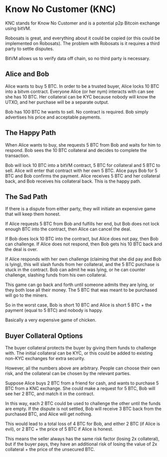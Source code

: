 # Know No Customer (KNC)
KNC stands for Know No Customer and is a potential p2p Bitcoin exchange using bitVM.

Robosats is great, and everything about it could be copied (or this could be implemented on Robosats). The problem with Robosats is it requires a third party to settle disputes.

BitVM allows us to verify data off chain, so no third party is necessary.

## Alice and Bob 

Alice wants to buy 5 BTC. In order to be a trusted buyer, Alice locks 10 BTC into a bitvm contract. Everyone Alice (or her nym) interacts with can see she has 10 BTC. Her collateral can be KYC because nobody will know the UTXO, and her purchase will be a separate output. 

Bob has 100 BTC he wants to sell. No contract is required. Bob simply advertises his price and acceptable payments.

## The Happy Path

When Alice wants to buy, she requests 5 BTC from Bob and waits for him to respond. Bob sees the 10 BTC collateral and decides to complete the transaction.

Bob will lock 10 BTC into a bitVM contract, 5 BTC for collateral and 5 BTC to sell. Alice will enter that contract with her own 5 BTC. Alice pays Bob for 5 BTC and Bob confirms the payment. Alice receives 5 BTC and her collateral back, and Bob receives his collateral back. This is the happy path.

## The Sad Path

If there is a dispute from either party, they will initiate an expensive game that will keep them honest.

If Alice requests 5 BTC from Bob and fulfills her end, but Bob does not lock enough BTC into the contract, then Alice can cancel the deal. 

If Bob does lock 10 BTC into the contract, but Alice does not pay, then Bob can challenge. If Alice does not respond, then Bob gets his 10 BTC back and the deal is over.

If Alice responds with her own challenge (claiming that she did pay and Bob is lying), this will slash funds from her collateral, and the 5 BTC purchase is stuck in the contract. Bob can admit he was lying, or he can counter challenge, slashing funds from his own collateral. 

This game can go back and forth until someone admits they are lying, or they both lose all their money. The 5 BTC that was meant to be purchased will go to the miners. 

So in the worst case, Bob is short 10 BTC and Alice is short 5 BTC + the payment (equal to 5 BTC) and nobody is happy.

Basically a very expensive game of chicken.


## Buyer Collateral Options

The buyer collateral protects the buyer by giving them funds to challenge with. The initial collateral can be KYC, or this could be added to existing non-KYC exchanges for extra security.

However, all the numbers above are arbitrary. People can choose their own risk, and the collateral can be chosen by the relevant parties.

Suppose Alice buys 2 BTC from a friend for cash, and wants to purchase 5 BTC from a KNC exchange. She could make a request for 5 BTC, Bob will see her 2 BTC, and match it in the contract.

In this way, each 2 BTC could be used to challenge the other until the funds are empty. If the dispute is not settled, Bob will receive 3 BTC back from the purchased BTC, and Alice will get nothing.

This would lead to a total loss of 4 BTC for Bob, and either 2 BTC (if Alice is evil), or 2 BTC + the price of 5 BTC if Alice is honest. 

This means the seller always has the same risk factor (losing 2x collateral), but if the buyer pays, they have an additional risk of losing the value of 2x collateral + the price of the unsecured BTC. 



